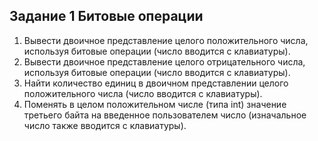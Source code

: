 ## Задание 1 Битовые операции
1) Вывести двоичное представление целого положительного числа,
используя битовые операции (число вводится с клавиатуры).
2) Вывести двоичное представление целого отрицательного числа,
используя битовые операции (число вводится с клавиатуры).
3) Найти количество единиц в двоичном представлении целого
положительного числа (число вводится с клавиатуры). 
4) Поменять в целом положительном числе (типа int) значение третьего
байта на введенное пользователем число (изначальное число также
вводится с клавиатуры).